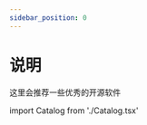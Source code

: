 ```yaml
---
sidebar_position: 0
---
```


# 说明

这里会推荐一些优秀的开源软件

<Catalog />

import Catalog from './Catalog.tsx'
